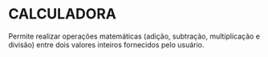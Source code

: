 # CALCULADORA
Permite realizar operações matemáticas (adição, subtração, multiplicação e divisão) entre dois valores inteiros fornecidos pelo usuário.
